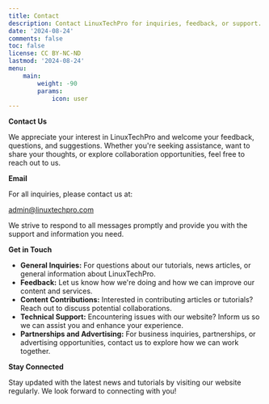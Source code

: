 ```yaml
---
title: Contact
description: Contact LinuxTechPro for inquiries, feedback, or support. Reach us at admin@linuxtechpro.com for assistance and collaboration opportunities.
date: '2024-08-24'
comments: false
toc: false
license: CC BY-NC-ND
lastmod: '2024-08-24'
menu:
    main: 
        weight: -90
        params:
            icon: user
---
```


**Contact Us**

We appreciate your interest in LinuxTechPro and welcome your feedback, questions, and suggestions. Whether you're seeking assistance, want to share your thoughts, or explore collaboration opportunities, feel free to reach out to us.

**Email**

For all inquiries, please contact us at:

[admin@linuxtechpro.com](mailto:admin@linuxtechpro.com)

We strive to respond to all messages promptly and provide you with the support and information you need.

**Get in Touch**

- **General Inquiries:** For questions about our tutorials, news articles, or general information about LinuxTechPro.
- **Feedback:** Let us know how we're doing and how we can improve our content and services.
- **Content Contributions:** Interested in contributing articles or tutorials? Reach out to discuss potential collaborations.
- **Technical Support:** Encountering issues with our website? Inform us so we can assist you and enhance your experience.
- **Partnerships and Advertising:** For business inquiries, partnerships, or advertising opportunities, contact us to explore how we can work together.

**Stay Connected**

Stay updated with the latest news and tutorials by visiting our website regularly. We look forward to connecting with you!
